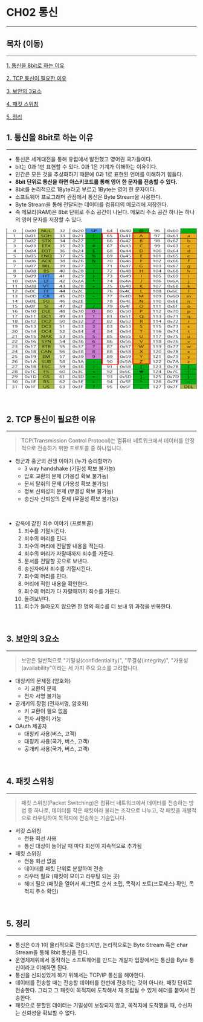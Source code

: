 # CH02 통신

---

## 목차 (이동)

---

[1. 통신을 8bit로 하는 이유](#1-통신을-8bit로-하는-이유)

[2. TCP 통신이 필요한 이유](#2-tcp-통신이-필요한-이유)

[3. 보안의 3요소](#3-보안의-3요소)

[4. 패킷 스위칭](#4-패킷-스위칭)

[5. 정리](#5-정리)

## 1. 통신을 8bit로 하는 이유

---

- 통신은 세계대전을 통해 유럽에서 발전했고 영어권 국가들이다.
- bit는 0과 1만 표현할 수 있다. 0과 1은 기계가 이해하는 이유이다.
- 인간은 모든 것을 추상화하기 때문에 0과 1로 표현된 언어를 이해하기 힘들다.
- **8bit 단위로 통신을 하면 아스키코드를 통해 영어 한 문자를 전송할 수 있다.**
- 8bit를 논리적으로 1Byte라고 부르고 1Byte는 영어 한 문자이다.
- 소프트웨어 프로그래머 관점에서 통신은 Byte Stream을 사용한다.
- Byte Stream을 통해 전달되는 데이터를 컴퓨터의 메모리에 저장한다.
- 즉 메모리(RAM)은 8bit 단위로 주소 공간이 나뉜다. 메모리 주소 공간 하나는 하나의 영어 문자를 저장할 수 있다.

![아스키 코드](img.png)

<br>

## 2. TCP 통신이 필요한 이유

---

> TCP(Transmission Control Protocol)는 컴퓨터 네트워크에서 데이터를 안정적으로 전송하기 위한 프로토콜 중 하나입니다.

- 청군과 홍군의 전쟁 이야기 (누가 승리할까?)
  - 3 way handshake (기밀성 확보 불가능)
  - 암호 교환의 문제 (가용성 확보 불가능)
  - 문서 탈취의 문제 (가용성 확보 불가능)
  - 정보 신뢰성의 문제 (무결성 확보 불가능)
  - 송신자 신뢰성의 문제 (무결성 확보 불가능)

<br>

- 감옥에 갇힌 죄수 이야기 (프로토콜)
  1. 죄수를 기절시킨다.
  2. 죄수의 머리를 민다.
  3. 죄수의 머리에 전달할 내용을 적는다.
  4. 죄수의 머리가 자랄때까지 죄수를 가둔다.
  5. 문서를 전달할 곳으로 보낸다.
  6. 송신자에서 죄수를 기절시킨다.
  7. 죄수의 머리를 민다.
  8. 머리에 적힌 내용을 확인한다.
  9. 죄수의 머리가 다 자랄때까지 죄수를 가둔다.
  10. 돌려보낸다.
  11. 죄수가 돌아오지 않으면 한 명의 죄수를 더 보내 위 과정을 반복한다.
  
<br>

## 3. 보안의 3요소

---

> 보안은 일반적으로 "기밀성(confidentiality)", "무결성(integrity)", "가용성(availability"이라는 세 가지 주요 요소를 고려합니다.

- 대칭키의 문제점 (암호화)
  - 키 교환의 문제
  - 전자 서명 불가능
- 공개키의 장점 (전자서명, 암호화)
  - 키 교환이 필요 없음
  - 전자 서명이 가능
- OAuth 제공자
  - 대칭키 사용(버스, 고객)
  - 대칭키 사용(국가, 버스, 고객)
  - 공개키 사용(국가, 버스, 고객)

<br>

## 4. 패킷 스위칭

---

> 패킷 스위칭(Packet Switching)은 컴퓨터 네트워크에서 데이터를 전송하는 방법 중 하나로, 데이터를 작은 패킷이라 불리는 조각으로 나누고, 각 패킷을 개별적으로 라우팅하여 목적지에 전송하는 기술입니다.

- 서킷 스위칭
  - 전용 회선 사용
  - 통신 대상이 늘어날 때 마다 회선이 지속적으로 추가됨 
- 패킷 스위칭
  - 전용 회선 없음
  - 데이터를 패킷 단위로 분할하여 전송
  - 라우터 필요 (패킷이 모이고 라우팅 되는 곳)
  - 헤더 필요 (패킷을 열어서 세그먼트 순서 조립, 목적지 포트(프로세스) 확인, 목적지 주소 확인)



<br>

## 5. 정리

---

- 통신은 0과 1이 물리적으로 전송되지만, 논리적으로는 Byte Stream 혹은 char Stream을 통해 8bit 통신을 한다.
- 운영체제위에서 동작하는 소프트웨어를 만드는 개발자 입장에서는 통신을 Byte 통신이라고 이해하면 된다.
- 통신을 신뢰성있게 하기 위해서는 TCP/IP 통신을 해야한다.
- 데이터를 전송할 때는 전송할 데이터를 한번에 전송하는 것이 아니라, 패킷 단위로 전송한다. 그리고 그 패킷이 목적지에 도착해서 재 조립될 수 있게 헤더를 붙여서 전송한다.
- 패킷으로 분할된 데이터는 기밀성이 보장되지 않고, 목적지에 도착했을 때, 수신자는 신뢰성을 확보할 수 없다.